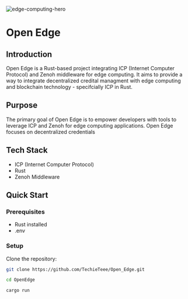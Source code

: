![edge-computing-hero](https://github.com/TechieTeee/Open_Edge/assets/100870737/bcb54afa-d7fd-4c89-a2af-92b771691539)

# Open Edge

## Introduction

Open Edge is a Rust-based project integrating ICP (Internet Computer Protocol) and Zenoh middleware for edge computing. It aims to provide a way to integrate decentralized credital managment with edge computing and blockchain technology - specifcially ICP in Rust.

## Purpose

The primary goal of Open Edge is to empower developers with tools to leverage ICP and Zenoh for edge computing applications. Open Edge focuses on decentralized credentials
## Tech Stack


- ICP (Internet Computer Protocol)
- Rust
- Zenoh Middleware


## Quick Start

### Prerequisites

- Rust installed
- .env

### Setup

Clone the repository:

```bash
git clone https://github.com/TechieTeee/Open_Edge.git

cd OpenEdge

cargo run

